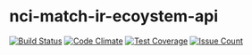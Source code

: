 # nci-match-ir-ecoystem-api
[![Build Status](https://travis-ci.org/CBIIT/nci-match-ir-ecoystem-api.svg?branch=master)](https://travis-ci.org/CBIIT/nci-match-ir-ecoystem-api)
[![Code Climate](https://codeclimate.com/github/CBIIT/nci-match-ir-ecoystem-api/badges/gpa.svg)](https://codeclimate.com/github/CBIIT/nci-match-ir-ecoystem-api)
[![Test Coverage](https://codeclimate.com/github/CBIIT/nci-match-ir-ecoystem-api/badges/coverage.svg)](https://codeclimate.com/github/CBIIT/nci-match-ir-ecoystem-api/coverage)
[![Issue Count](https://codeclimate.com/github/CBIIT/nci-match-ir-ecoystem-api/badges/issue_count.svg)](https://codeclimate.com/github/CBIIT/nci-match-ir-ecoystem-api)

